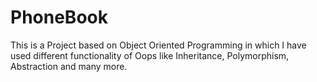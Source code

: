 # PhoneBook
This is a Project based on Object Oriented Programming in which I have used different functionality of Oops like Inheritance, Polymorphism, Abstraction and many more. 
